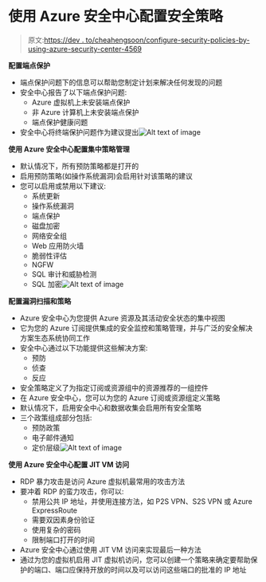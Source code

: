 # 使用 Azure 安全中心配置安全策略

> 原文:[https://dev . to/cheahengsoon/configure-security-policies-by-using-azure-security-center-4569](https://dev.to/cheahengsoon/configure-security-policies-by-using-azure-security-center-4569)

**配置端点保护**

*   端点保护问题下的信息可以帮助您制定计划来解决任何发现的问题
*   安全中心报告了以下端点保护问题:
    *   Azure 虚拟机上未安装端点保护
    *   非 Azure 计算机上未安装端点保护
    *   端点保护健康问题
*   安全中心将终端保护问题作为建议提出![Alt text of image](../Images/938961a423d33d88f09c32cfa9362341.png)

**使用 Azure 安全中心配置集中策略管理**

*   默认情况下，所有预防策略都是打开的
*   启用预防策略(如操作系统漏洞)会启用针对该策略的建议
*   您可以启用或禁用以下建议:
    *   系统更新
    *   操作系统漏洞
    *   端点保护
    *   磁盘加密
    *   网络安全组
    *   Web 应用防火墙
    *   脆弱性评估
    *   NGFW
    *   SQL 审计和威胁检测
    *   SQL 加密![Alt text of image](../Images/365d14f9abe78b8f5a323a0059834518.png)

**配置漏洞扫描和策略**

*   Azure 安全中心为您提供 Azure 资源及其活动安全状态的集中视图
*   它为您的 Azure 订阅提供集成的安全监控和策略管理，并与广泛的安全解决方案生态系统协同工作
*   安全中心通过以下功能提供这些解决方案:
    *   预防
    *   侦查
    *   反应
*   安全策略定义了为指定订阅或资源组中的资源推荐的一组控件
*   在 Azure 安全中心，您可以为您的 Azure 订阅或资源组定义策略
*   默认情况下，启用安全中心和数据收集会启用所有安全策略
*   三个政策组成部分包括:
    *   预防政策
    *   电子邮件通知
    *   定价层级![Alt text of image](../Images/bab50e16d9f8c828907cd2cd6ee9e179.png)

**使用 Azure 安全中心配置 JIT VM 访问**

*   RDP 暴力攻击是访问 Azure 虚拟机最常用的攻击方法
*   要冲着 RDP 的蛮力攻击，你可以:
    *   禁用公共 IP 地址，并使用连接方法，如 P2S VPN、S2S VPN 或 Azure ExpressRoute
    *   需要双因素身份验证
    *   使用复杂的密码
    *   限制端口打开的时间
*   Azure 安全中心通过使用 JIT VM 访问来实现最后一种方法
*   通过为您的虚拟机启用 JIT 虚拟机访问，您可以创建一个策略来确定要帮助保护的端口、端口应保持开放的时间以及可以访问这些端口的批准的 IP 地址